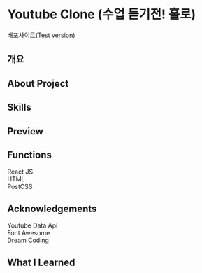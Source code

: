 # Youtube Clone (수업 듣기전! 홀로)

<a href="https://624018bb90a68f5b3584b526--youtubeclone-practice.netlify.app">배포사이트(Test version)</a>

## 개요

## About Project

## Skills

## Preview

## Functions

React JS <br>
HTML <br>
PostCSS <br>

## Acknowledgements

Youtube Data Api <br>
Font Awesome <br>
Dream Coding <br>

## What I Learned
